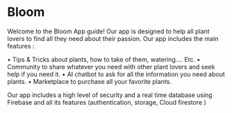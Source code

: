 # Bloom

Welcome to the Bloom App guide! Our app is designed to help all plant lovers to find all they need about their passion. Our app includes the main features : 

• Tips & Tricks about plants, how to take of them, watering…. Etc.
• Community to share whatever you need with other plant lovers and seek help if you need it.
• AI chatbot to ask for all the information you need about plants.
• Marketplace to purchase all your favorite plants.


Our app includes a high level of security and a real time database using Firebase and all its features (authentication, storage, Cloud firestore )

